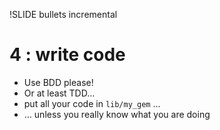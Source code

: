 !SLIDE bullets incremental

# 4 : write code
* Use BDD please!
* Or at least TDD...
* put all your code in `lib/my_gem` ...
* ... unless you really know what you are doing